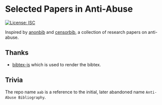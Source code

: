 # Selected Papers in Anti-Abuse

[![License: ISC](https://img.shields.io/badge/License-ISC-blue.svg)](https://opensource.org/licenses/ISC)

Inspired by [anonbib](https://www.freehaven.net/anonbib/) and
[censorbib](https://censorbib.nymity.ch/), a collection of research papers on
anti-abuse.

## Thanks

- [bibtex-js](https://github.com/pcooksey/bibtex-js) which is used to render
  the bibtex.

## Trivia

The repo name `aab` is a reference to the initial, later abandoned name
`Anti-Abuse Bibliography`.